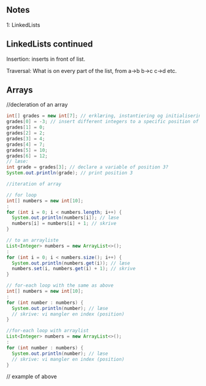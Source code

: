 ## Notes
1: LinkedLists


## LinkedLists continued

Insertion: inserts in front of list.

Traversal: What is on every part of the list, from a->b b->c c->d etc.


## Arrays

//decleration of an array
```java
int[] grades = new int[7]; // erklæring, instantiering og initialisering (angiv størrelsen af arrayen i []
grades[0] = -3; // insert different integers to a specific position of the array
grades[1] = 0;
grades[2] = 2;
grades[3] = 4;
grades[4] = 7;
grades[5] = 10;
grades[6] = 12;
// læse:
int grade = grades[3]; // declare a variable of position 3?
System.out.println(grade); // print position 3
```


```java
//iteration of array

// for loop
int[] numbers = new int[10];
:
for (int i = 0; i < numbers.length; i++) {
  System.out.println(numbers[i]); // læse
  numbers[i] = numbers[i] + 1; // skrive
}

// to an arrayliste
List<Integer> numbers = new ArrayList<>();
:
for (int i = 0; i < numbers.size(); i++) {
  System.out.println(numbers.get(i)); // læse
  numbers.set(i, numbers.get(i) + 1); // skrive
}

// for-each loop with the same as above
int[] numbers = new int[10];
:
for (int number : numbers) {
  System.out.println(number); // læse
  // skrive: vi mangler en index (position)
}

//for-each loop with arraylist
List<Integer> numbers = new ArrayList<>();
:
for (int number : numbers) {
  System.out.println(number); // læse
  // skrive: vi mangler en index (position)
}
```

// example of above
```java


```
